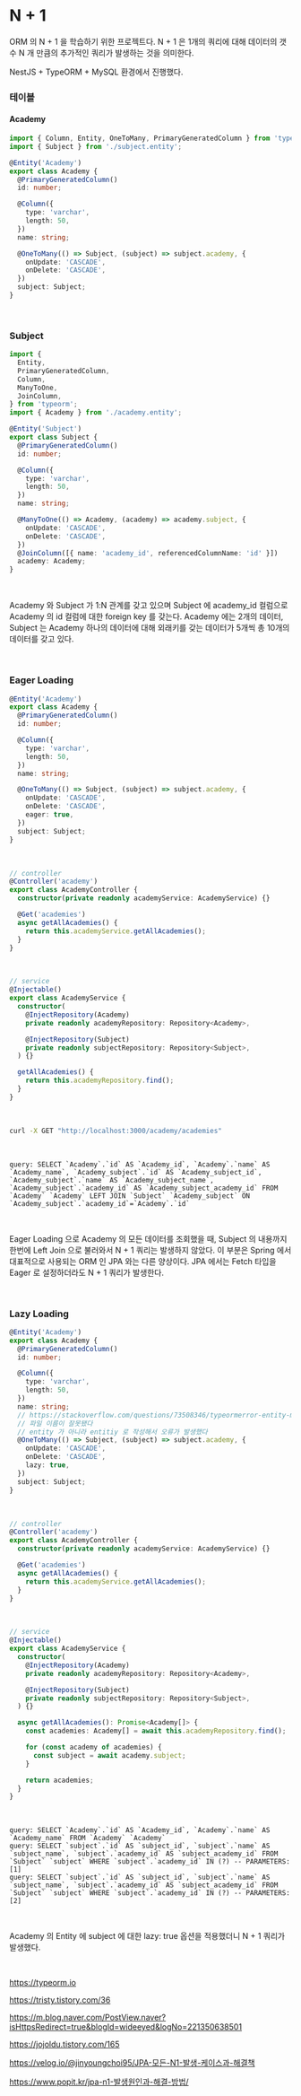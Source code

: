# N + 1

ORM 의 N + 1 을 학습하기 위한 프로젝트다. N + 1 은 1개의 쿼리에 대해 데이터의 갯수 N 개 만큼의 추가적인 쿼리가 발생하는 것을 의미한다.

NestJS + TypeORM + MySQL 환경에서 진행했다.



### 테이블

#### Academy

```typescript
import { Column, Entity, OneToMany, PrimaryGeneratedColumn } from 'typeorm';
import { Subject } from './subject.entity';

@Entity('Academy')
export class Academy {
  @PrimaryGeneratedColumn()
  id: number;

  @Column({
    type: 'varchar',
    length: 50,
  })
  name: string;

  @OneToMany(() => Subject, (subject) => subject.academy, {
    onUpdate: 'CASCADE',
    onDelete: 'CASCADE',
  })
  subject: Subject;
}

```

<br>

### Subject

```typescript
import {
  Entity,
  PrimaryGeneratedColumn,
  Column,
  ManyToOne,
  JoinColumn,
} from 'typeorm';
import { Academy } from './academy.entity';

@Entity('Subject')
export class Subject {
  @PrimaryGeneratedColumn()
  id: number;

  @Column({
    type: 'varchar',
    length: 50,
  })
  name: string;

  @ManyToOne(() => Academy, (academy) => academy.subject, {
    onUpdate: 'CASCADE',
    onDelete: 'CASCADE',
  })
  @JoinColumn([{ name: 'academy_id', referencedColumnName: 'id' }])
  academy: Academy;
}

```

<br>

Academy 와 Subject 가 1:N 관계를 갖고 있으며 Subject 에 academy_id 컬럼으로 Academy 의 id 컬럼에 대한 foreign key 를 갖는다. Academy 에는 2개의 데이터, Subject 는 Academy 하나의 데이터에 대해 외래키를 갖는 데이터가 5개씩 총 10개의 데이터를 갖고 있다.

<br>

### Eager Loading

```typescript
@Entity('Academy')
export class Academy {
  @PrimaryGeneratedColumn()
  id: number;

  @Column({
    type: 'varchar',
    length: 50,
  })
  name: string;

  @OneToMany(() => Subject, (subject) => subject.academy, {
    onUpdate: 'CASCADE',
    onDelete: 'CASCADE',
    eager: true,
  })
  subject: Subject;
}
```

<br>

```typescript
// controller
@Controller('academy')
export class AcademyController {
  constructor(private readonly academyService: AcademyService) {}

  @Get('academies')
  async getAllAcademies() {
    return this.academyService.getAllAcademies();
  }
}
```

<br>

```typescript
// service
@Injectable()
export class AcademyService {
  constructor(
    @InjectRepository(Academy)
    private readonly academyRepository: Repository<Academy>,

    @InjectRepository(Subject)
    private readonly subjectRepository: Repository<Subject>,
  ) {}

  getAllAcademies() {
    return this.academyRepository.find();
  }
}
```

<br>

```bash
curl -X GET "http://localhost:3000/academy/academies"
```

<br>

```
query: SELECT `Academy`.`id` AS `Academy_id`, `Academy`.`name` AS `Academy_name`, `Academy_subject`.`id` AS `Academy_subject_id`, `Academy_subject`.`name` AS `Academy_subject_name`, `Academy_subject`.`academy_id` AS `Academy_subject_academy_id` FROM `Academy` `Academy` LEFT JOIN `Subject` `Academy_subject` ON `Academy_subject`.`academy_id`=`Academy`.`id`
```

<br>

Eager Loading 으로 Academy 의 모든 데이터를 조회했을 때, Subject 의 내용까지 한번에 Left Join 으로 불러와서 N + 1 쿼리는 발생하지 않았다. 이 부분은 Spring 에서 대표적으로 사용되는 ORM 인 JPA 와는 다른 양상이다. JPA 에서는 Fetch 타입을 Eager 로 설정하더라도 N + 1 쿼리가 발생한다.

<br>

### Lazy Loading

```typescript
@Entity('Academy')
export class Academy {
  @PrimaryGeneratedColumn()
  id: number;

  @Column({
    type: 'varchar',
    length: 50,
  })
  name: string;
  // https://stackoverflow.com/questions/73508346/typeormerror-entity-metadata-for-xy-was-not-found
  // 파일 이름이 잘못됐다
  // entity 가 아니라 entitiy 로 작성해서 오류가 발생했다
  @OneToMany(() => Subject, (subject) => subject.academy, {
    onUpdate: 'CASCADE',
    onDelete: 'CASCADE',
    lazy: true,
  })
  subject: Subject;
}
```

<br>

```typescript
// controller
@Controller('academy')
export class AcademyController {
  constructor(private readonly academyService: AcademyService) {}

  @Get('academies')
  async getAllAcademies() {
    return this.academyService.getAllAcademies();
  }
}
```

<br>

```typescript
// service
@Injectable()
export class AcademyService {
  constructor(
    @InjectRepository(Academy)
    private readonly academyRepository: Repository<Academy>,

    @InjectRepository(Subject)
    private readonly subjectRepository: Repository<Subject>,
  ) {}

  async getAllAcademies(): Promise<Academy[]> {
    const academies: Academy[] = await this.academyRepository.find();

    for (const academy of academies) {
      const subject = await academy.subject;
    }

    return academies;
  }
}
```

<br>

```
query: SELECT `Academy`.`id` AS `Academy_id`, `Academy`.`name` AS `Academy_name` FROM `Academy` `Academy`
query: SELECT `subject`.`id` AS `subject_id`, `subject`.`name` AS `subject_name`, `subject`.`academy_id` AS `subject_academy_id` FROM `Subject` `subject` WHERE `subject`.`academy_id` IN (?) -- PARAMETERS: [1]
query: SELECT `subject`.`id` AS `subject_id`, `subject`.`name` AS `subject_name`, `subject`.`academy_id` AS `subject_academy_id` FROM `Subject` `subject` WHERE `subject`.`academy_id` IN (?) -- PARAMETERS: [2]
```

<br>

Academy 의 Entity 에 subject 에 대한 lazy: true 옵션을 적용했더니 N + 1 쿼리가 발생했다.



<br>

https://typeorm.io

https://tristy.tistory.com/36

https://m.blog.naver.com/PostView.naver?isHttpsRedirect=true&blogId=wideeyed&logNo=221350638501

https://jojoldu.tistory.com/165

https://velog.io/@jinyoungchoi95/JPA-모든-N1-발생-케이스과-해결책

https://www.popit.kr/jpa-n1-발생원인과-해결-방법/

